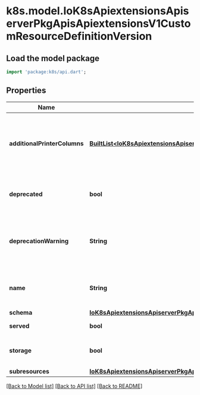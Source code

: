 # k8s.model.IoK8sApiextensionsApiserverPkgApisApiextensionsV1CustomResourceDefinitionVersion

## Load the model package
```dart
import 'package:k8s/api.dart';
```

## Properties
Name | Type | Description | Notes
------------ | ------------- | ------------- | -------------
**additionalPrinterColumns** | [**BuiltList&lt;IoK8sApiextensionsApiserverPkgApisApiextensionsV1CustomResourceColumnDefinition&gt;**](IoK8sApiextensionsApiserverPkgApisApiextensionsV1CustomResourceColumnDefinition.md) | additionalPrinterColumns specifies additional columns returned in Table output. See https://kubernetes.io/docs/reference/using-api/api-concepts/#receiving-resources-as-tables for details. If no columns are specified, a single column displaying the age of the custom resource is used. | [optional] 
**deprecated** | **bool** | deprecated indicates this version of the custom resource API is deprecated. When set to true, API requests to this version receive a warning header in the server response. Defaults to false. | [optional] 
**deprecationWarning** | **String** | deprecationWarning overrides the default warning returned to API clients. May only be set when `deprecated` is true. The default warning indicates this version is deprecated and recommends use of the newest served version of equal or greater stability, if one exists. | [optional] 
**name** | **String** | name is the version name, e.g. “v1”, “v2beta1”, etc. The custom resources are served under this version at `/apis/<group>/<version>/...` if `served` is true. | 
**schema** | [**IoK8sApiextensionsApiserverPkgApisApiextensionsV1CustomResourceValidation**](IoK8sApiextensionsApiserverPkgApisApiextensionsV1CustomResourceValidation.md) |  | [optional] 
**served** | **bool** | served is a flag enabling/disabling this version from being served via REST APIs | 
**storage** | **bool** | storage indicates this version should be used when persisting custom resources to storage. There must be exactly one version with storage=true. | 
**subresources** | [**IoK8sApiextensionsApiserverPkgApisApiextensionsV1CustomResourceSubresources**](IoK8sApiextensionsApiserverPkgApisApiextensionsV1CustomResourceSubresources.md) |  | [optional] 

[[Back to Model list]](../README.md#documentation-for-models) [[Back to API list]](../README.md#documentation-for-api-endpoints) [[Back to README]](../README.md)


